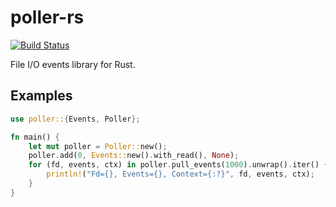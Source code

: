 ﻿poller-rs
=========

[![Build Status](https://ci.vaxpl.com/api/badges/rdst/poller-rs/status.svg?ref=refs/heads/{{BRANCH_NAME}})](https://ci.vaxpl.com/rdst/poller-rs)

File I/O events library for Rust.

Examples
--------

```rs
use poller::{Events, Poller};

fn main() {
    let mut poller = Poller::new();
    poller.add(0, Events::new().with_read(), None);
    for (fd, events, ctx) in poller.pull_events(1000).unwrap().iter() {
        println!("Fd={}, Events={}, Context={:?}", fd, events, ctx);
    }
}
```
